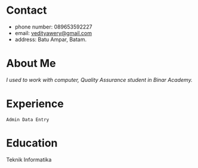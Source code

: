 # Contact

- phone number: 089653592227
- email: vedityawery@gmail.com<br>
- address: Batu Ampar, Batam.

# About Me
*I used to work with computer, Quality Assurance student in Binar Academy.*

# Experience
`Admin Data Entry` 

# Education
Teknik Informatika